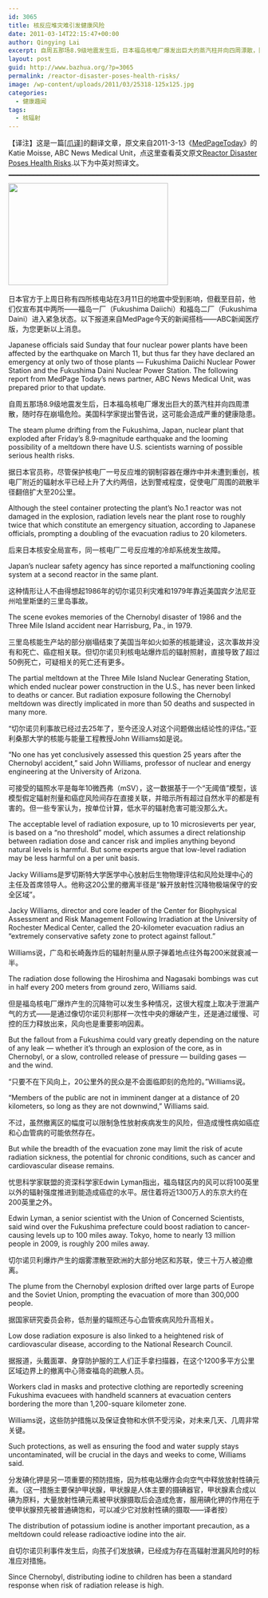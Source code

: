 ```yaml
---
id: 3065
title: 核反应堆灾难引发健康风险
date: 2011-03-14T22:15:47+00:00
author: Qingying Lai
excerpt: 自周五那场8.9级地震发生后，日本福岛核电厂爆发出巨大的蒸汽柱并向四周漂散，随时存在崩塌危险。美国科学家提出警告说，这可能会造成严重的健康隐患。
layout: post
guid: http://www.bazhua.org/?p=3065
permalink: /reactor-disaster-poses-health-risks/
image: /wp-content/uploads/2011/03/25318-125x125.jpg
categories:
  - 健康趣闻
tags:
  - 核辐射
---
```

【译注】这是一篇[[爪译]](http://www.bazhua.org/category/bazhua-reading/translate-news)的翻译文章，原文来自2011-3-13《[MedPageToday](http://www.medpagetoday.com)》的 Katie Moisse, ABC News Medical Unit，点这里查看英文原文[Reactor Disaster Poses Health Risks](http://www.medpagetoday.com/PublicHealthPolicy/EnvironmentalHealth/25318).以下为中英对照译文。

<hr style="border: 1px #cccccc dotted;" size="1" />

<img class="alignright size-full wp-image-3067" title="25318" src="/wp-content/uploads/2011/03/25318.jpg" alt="" width="320" height="204" srcset="/wp-content/uploads/2011/03/25318.jpg 320w, /wp-content/uploads/2011/03/25318-150x95.jpg 150w, /wp-content/uploads/2011/03/25318-300x191.jpg 300w" sizes="(max-width: 320px) 100vw, 320px" /></p> 

日本官方于上周日称有四所核电站在3月11日的地震中受到影响，但截至目前，他们仅宣布其中两所——福岛一厂（Fukushima Daiichi）和福岛二厂（Fukushima Daini）进入紧急状态。以下报道来自MedPage今天的新闻搭档——ABC新闻医疗版，为您更新以上消息。
  
Japanese officials said Sunday that four nuclear power plants have been affected by the earthquake on March 11, but thus far they have declared an emergency at only two of those plants &#8212; Fukushima Daiichi Nuclear Power Station and the Fukushima Daini Nuclear Power Station. The following report from MedPage Today&#8217;s news partner, ABC News Medical Unit, was prepared prior to that update.

自周五那场8.9级地震发生后，日本福岛核电厂爆发出巨大的蒸汽柱并向四周漂散，随时存在崩塌危险。美国科学家提出警告说，这可能会造成严重的健康隐患。
  
The steam plume drifting from the Fukushima, Japan, nuclear plant that exploded after Friday&#8217;s 8.9-magnitude earthquake and the looming possibility of a meltdown there have U.S. scientists warning of possible serious health risks.

据日本官员称，尽管保护核电厂一号反应堆的钢制容器在爆炸中并未遭到重创，核电厂附近的辐射水平已经上升了大约两倍，达到警戒程度，促使电厂周围的疏散半径翻倍扩大至20公里。
  
Although the steel container protecting the plant&#8217;s No.1 reactor was not damaged in the explosion, radiation levels near the plant rose to roughly twice that which constitute an emergency situation, according to Japanese officials, prompting a doubling of the evacuation radius to 20 kilometers.

后来日本核安全局宣布，同一核电厂二号反应堆的冷却系统发生故障。
  
Japan&#8217;s nuclear safety agency has since reported a malfunctioning cooling system at a second reactor in the same plant.

这种情形让人不由得想起1986年的切尔诺贝利灾难和1979年靠近美国宾夕法尼亚州哈里斯堡的三里岛事故。
  
The scene evokes memories of the Chernobyl disaster of 1986 and the Three Mile Island accident near Harrisburg, Pa., in 1979.

三里岛核能生产站的部分崩塌结束了美国当年如火如荼的核能建设，这次事故并没有和死亡、癌症相关联。但切尔诺贝利核电站爆炸后的辐射照射，直接导致了超过50例死亡，可疑相关的死亡还有更多。
  
The partial meltdown at the Three Mile Island Nuclear Generating Station, which ended nuclear power construction in the U.S., has never been linked to deaths or cancer. But radiation exposure following the Chernobyl meltdown was directly implicated in more than 50 deaths and suspected in many more.

“切尔诺贝利事故已经过去25年了，至今还没人对这个问题做出结论性的评估。”亚利桑那大学的核能与能量工程教授John Williams如是说。
  
&#8220;No one has yet conclusively assessed this question 25 years after the Chernobyl accident,&#8221; said John Williams, professor of nuclear and energy engineering at the University of Arizona.

可接受的辐照水平是每年10微西弗（mSV），这一数据基于一个“无阈值”模型，该模型假定辐射剂量和癌症风险间存在直接关联，并暗示所有超过自然水平的都是有害的。但一些专家认为，按单位计算，低水平的辐射危害可能没那么大。
  
The acceptable level of radiation exposure, up to 10 microsieverts per year, is based on a &#8220;no threshold&#8221; model, which assumes a direct relationship between radiation dose and cancer risk and implies anything beyond natural levels is harmful. But some experts argue that low-level radiation may be less harmful on a per unit basis.

Jacky Williams是罗切斯特大学医学中心放射后生物物理评估和风险处理中心的主任及首席领导人。他称这20公里的撤离半径是“躲开放射性沉降物极端保守的安全区域”。
  
Jacky Williams, director and core leader of the Center for Biophysical Assessment and Risk Management Following Irradiation at the University of Rochester Medical Center, called the 20-kilometer evacuation radius an &#8220;extremely conservative safety zone to protect against fallout.&#8221;

Williams说，广岛和长崎轰炸后的辐射剂量从原子弹着地点往外每200米就衰减一半。
  
The radiation dose following the Hiroshima and Nagasaki bombings was cut in half every 200 meters from ground zero, Williams said.

但是福岛核电厂爆炸产生的沉降物可以发生多种情况，这很大程度上取决于泄漏产气的方式——是通过像切尔诺贝利那样一次性中央的爆破产生，还是通过缓慢、可控的压力释放出来，风向也是重要影响因素。
  
But the fallout from a Fukushima could vary greatly depending on the nature of any leak &#8212; whether it&#8217;s through an explosion of the core, as in Chernobyl, or a slow, controlled release of pressure &#8212; building gases &#8212; and the wind.

“只要不在下风向上，20公里外的民众是不会面临即刻的危险的。”Williams说。
  
&#8220;Members of the public are not in imminent danger at a distance of 20 kilometers, so long as they are not downwind,&#8221; Williams said.

不过，虽然撤离区的幅度可以限制急性放射疾病发生的风险，但造成慢性病如癌症和心血管病的可能依然存在。
  
But while the breadth of the evacuation zone may limit the risk of acute radiation sickness, the potential for chronic conditions, such as cancer and cardiovascular disease remains.

忧思科学家联盟的资深科学家Edwin Lyman指出，福岛辖区内的风可以将100英里以外的辐射强度推进到能造成癌症的水平。居住着将近1300万人的东京大约在200英里之外。
  
Edwin Lyman, a senior scientist with the Union of Concerned Scientists, said wind over the Fukushima prefecture could boost radiation to cancer-causing levels up to 100 miles away. Tokyo, home to nearly 13 million people in 2009, is roughly 200 miles away.

切尔诺贝利爆炸产生的烟雾漂散至欧洲的大部分地区和苏联，使三十万人被迫撤离。
  
The plume from the Chernobyl explosion drifted over large parts of Europe and the Soviet Union, prompting the evacuation of more than 300,000 people.

据国家研究委员会称，低剂量的辐照还与心血管疾病风险升高相关。
  
Low dose radiation exposure is also linked to a heightened risk of cardiovascular disease, according to the National Research Council.

据报道，头戴面罩、身穿防护服的工人们正手拿扫描器，在这个1200多平方公里区域边界上的撤离中心筛查福岛的疏散人员。
  
Workers clad in masks and protective clothing are reportedly screening Fukushima evacuees with handheld scanners at evacuation centers bordering the more than 1,200-square kilometer zone.

Williams说，这些防护措施以及保证食物和水供不受污染，对未来几天、几周非常关键。
  
Such protections, as well as ensuring the food and water supply stays uncontaminated, will be crucial in the days and weeks to come, Williams said.

分发碘化钾是另一项重要的预防措施，因为核电站爆炸会向空气中释放放射性碘元素。（这一措施主要保护甲状腺，甲状腺是人体主要的摄碘器官，甲状腺素合成以碘为原料，大量放射性碘元素被甲状腺摄取后会造成危害，服用碘化钾的作用在于使甲状腺预先被普通碘饱和，可以减少它对放射性碘的摄取——译者按）
  
The distribution of potassium iodine is another important precaution, as a meltdown could release radioactive iodine into the air.

自切尔诺贝利事件发生后，向孩子们发放碘，已经成为存在高辐射泄漏风险时的标准应对措施。
  
Since Chernobyl, distributing iodine to children has been a standard response when risk of radiation release is high.
